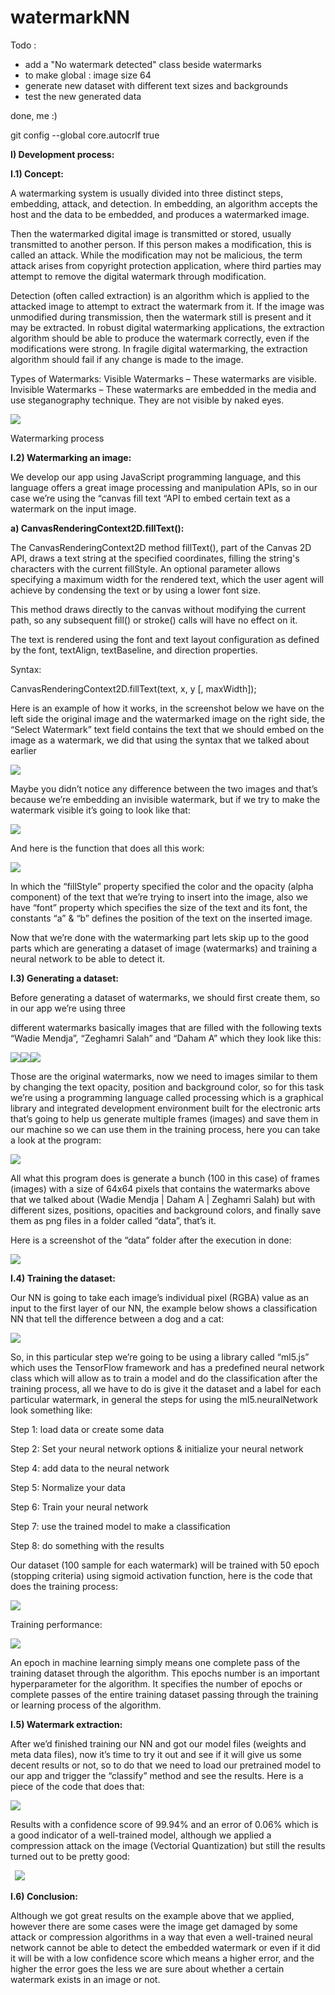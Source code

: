 # watermarkNN
 
Todo : 
- add a "No watermark detected" class beside watermarks
- to make global : image size 64 
- generate new dataset with different text sizes and backgrounds
- test the new generated data

done, me :)

git config --global core.autocrlf true

**I) Development process:**

**I.1) Concept:**

A watermarking system is usually divided into three distinct steps, embedding, attack, and detection. In embedding, an algorithm accepts the host and the data to be embedded, and produces a watermarked image.

Then the watermarked digital image is transmitted or stored, usually transmitted to another person. If this person makes a modification, this is called an attack. While the modification may not be malicious, the term attack arises from copyright protection application, where third parties may attempt to remove the digital watermark through modification.

Detection (often called extraction) is an algorithm which is applied to the attacked image to attempt to extract the watermark from it. If the image was unmodified during transmission, then the watermark still is present and it may be extracted. In robust digital watermarking applications, the extraction algorithm should be able to produce the watermark correctly, even if the modifications were strong. In fragile digital watermarking, the extraction algorithm should fail if any change is made to the image.

Types of Watermarks: Visible Watermarks – These watermarks are visible. Invisible Watermarks – These watermarks are embedded in the media and use steganography technique. They are not visible by naked eyes.

![](Aspose.Words.e6409063-b876-44cb-a245-d38ee2f04c1d.001.png)

Watermarking process

**I.2) Watermarking an image:**

We develop our app using JavaScript programming language, and this language offers a great image processing and manipulation APIs, so in our case we’re using the “canvas fill text “API to embed certain text as a watermark on the input image.

**a) CanvasRenderingContext2D.fillText():**

The CanvasRenderingContext2D method fillText(), part of the Canvas 2D API, draws a text string at the specified coordinates, filling the string's characters with the current fillStyle. An optional parameter allows specifying a maximum width for the rendered text, which the user agent will achieve by condensing the text or by using a lower font size.

This method draws directly to the canvas without modifying the current path, so any subsequent fill() or stroke() calls will have no effect on it.

The text is rendered using the font and text layout configuration as defined by the font, textAlign, textBaseline, and direction properties.

Syntax: 

CanvasRenderingContext2D.fillText(text, x, y [, maxWidth]);

Here is an example of how it works, in the screenshot below we have on the left side the original image and the watermarked image on the right side, the “Select Watermark” text field contains the text that we should embed on the image as a watermark, we did that using the syntax that we talked about earlier

![](Aspose.Words.e6409063-b876-44cb-a245-d38ee2f04c1d.002.png)

Maybe you didn’t notice any difference between the two images and that’s because we’re embedding an invisible watermark, but if we try to make the watermark visible it’s going to look like that: 

![](Aspose.Words.e6409063-b876-44cb-a245-d38ee2f04c1d.003.png)

And here is the function that does all this work:

![](Aspose.Words.e6409063-b876-44cb-a245-d38ee2f04c1d.004.png)

In which the “fillStyle” property specified the color and the opacity (alpha component) of the text that we’re trying to insert into the image, also we have “font” property which specifies the size of the text and its font, the constants “a” & “b” defines the position of the text on the inserted image.

Now that we’re done with the watermarking part lets skip up to the good parts which are generating a dataset of image (watermarks) and training a neural network to be able to detect it.

**I.3) Generating a dataset:**

Before generating a dataset of watermarks, we should first create them, so in our app we’re using three

different watermarks basically images that are filled with the following texts “Wadie Mendja”, “Zeghamri Salah” and “Daham A” which they look like this: 

![](Aspose.Words.e6409063-b876-44cb-a245-d38ee2f04c1d.005.png)![](Aspose.Words.e6409063-b876-44cb-a245-d38ee2f04c1d.005.png)![](Aspose.Words.e6409063-b876-44cb-a245-d38ee2f04c1d.005.png)

Those are the original watermarks, now we need to images similar to them by changing the text opacity, position and background color, so for this task we’re using a programming language called processing which is a graphical library and integrated development environment built for the electronic arts that’s going to help us generate multiple frames (images) and save them in our machine so we can use them in the training process, here you can take a look at the program: 

![](Aspose.Words.e6409063-b876-44cb-a245-d38ee2f04c1d.006.png)

All what this program does is generate a bunch (100 in this case) of frames (images) with a size of 64x64 pixels that contains the watermarks above that we talked about (Wadie Mendja | Daham A | Zeghamri Salah) but with different sizes, positions, opacities and background colors, and finally save them as png files in a folder called “data”, that’s it.

Here is a screenshot of the “data” folder after the execution in done:

![](Aspose.Words.e6409063-b876-44cb-a245-d38ee2f04c1d.007.png)

**I.4) Training the dataset:**

Our NN is going to take each image’s individual pixel (RGBA) value as an input to the first layer of our NN, the example below shows a classification NN that tell the difference between a dog and a cat:

![](Aspose.Words.e6409063-b876-44cb-a245-d38ee2f04c1d.008.png)

So, in this particular step we’re going to be using a library called “ml5.js” which uses the TensorFlow framework and has a predefined neural network class which will allow as to train a model and do the classification after the training process, all we have to do is give it the dataset and a label for each particular watermark, in general the steps for using the ml5.neuralNetwork look something like:

Step 1: load data or create some data

Step 2: Set your neural network options & initialize your neural network

Step 4: add data to the neural network

Step 5: Normalize your data

Step 6: Train your neural network

Step 7: use the trained model to make a classification

Step 8: do something with the results

Our dataset (100 sample for each watermark) will be trained with 50 epoch (stopping criteria) using sigmoid activation function, here is the code that does the training process:

![](Aspose.Words.e6409063-b876-44cb-a245-d38ee2f04c1d.009.png)

Training performance: 

![](Aspose.Words.e6409063-b876-44cb-a245-d38ee2f04c1d.010.png)

An epoch in machine learning simply means one complete pass of the training dataset through the algorithm. This epochs number is an important hyperparameter for the algorithm. It specifies the number of epochs or complete passes of the entire training dataset passing through the training or learning process of the algorithm.

**I.5) Watermark extraction:**

After we’d finished training our NN and got our model files (weights and meta data files), now it’s time to try it out and see if it will give us some decent results or not, so to do that we need to load our pretrained model to our app and trigger the “classify” method and see the results. Here is a piece of the code that does that: 

![](Aspose.Words.e6409063-b876-44cb-a245-d38ee2f04c1d.011.png)

Results with a confidence score of 99.94% and an error of 0.06% which is a good indicator of a well-trained model, although we applied a compression attack on the image (Vectorial Quantization) but still the results turned out to be pretty good:

` `![](Aspose.Words.e6409063-b876-44cb-a245-d38ee2f04c1d.012.png)

**I.6) Conclusion:**

Although we got great results on the example above that we applied, however there are some cases were the image get damaged by some attack or compression algorithms in a way that even a well-trained neural network cannot be able to detect the embedded watermark or even if it did it will be with a low confidence score which means a higher error, and the higher the error goes the less we are sure about whether a certain watermark exists in an image or not.